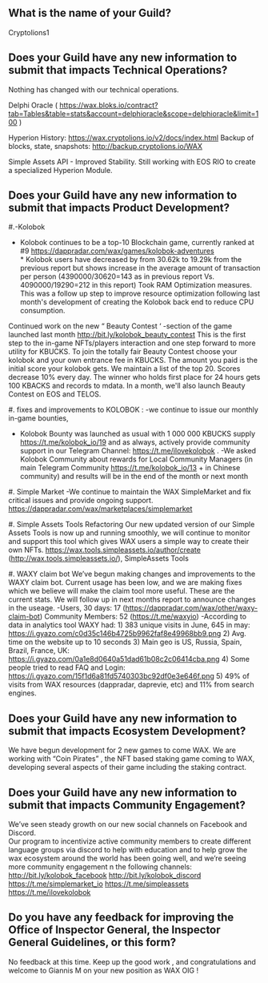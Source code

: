 ## What is the name of your Guild?

Cryptolions1

## Does your Guild have any new information to submit that impacts Technical Operations?

Nothing has changed with our technical operations. 
 
 
Delphi Oracle ( https://wax.bloks.io/contract?tab=Tables&table=stats&account=delphioracle&scope=delphioracle&limit=100 )

Hyperion History:  https://wax.cryptolions.io/v2/docs/index.html
Backup of blocks, state, snapshots: http://backup.cryptolions.io/WAX
 
Simple Assets API - Improved Stability.  Still working with EOS RIO to create a specialized Hyperion Module.


## Does your Guild have any new information to submit that impacts Product Development?

#.-Kolobok
 - Kolobok continues to be a top-10 Blockchain game, currently ranked at #9
https://dappradar.com/wax/games/kolobok-adventures  
                       * Kolobok users have decreased by from 30.62k to 19.29k from the previous report but                                                 shows increase in the average amount of transaction per person 
                     (4390000/30620=143 as in previous report Vs. 4090000/19290=212 in this report)
Took RAM Optimization measures. This was a follow up step to improve resource optimization following last month's development of creating the Kolobok back end to reduce CPU consumption.      
                                                                                                                                                                                                                                            
Continued work on the new “ Beauty Contest ‘ -section of the game launched last month 
http://bit.ly/kolobok_beauty_contest
This is the first step to the in-game NFTs/players interaction and one step forward to more utility for KBUCKS. To join the totally fair Beauty Contest choose your kolobok and your own entrance fee in KBUCKS. The amount you paid is the initial score your kolobok gets. We maintain a list of the top 20. Scores decrease 10% every day. The winner who holds first place for 24 hours gets 100 KBACKS and records to mdata. In a month, we'll also launch Beauty Contest on EOS and TELOS.
 
#.   fixes and improvements  to KOLOBOK  :
-we continue to issue our monthly in-game bounties, 
* Kolobok Bounty was launched as usual with 1 000 000 KBUCKS supply https://t.me/kolobok_io/19 
and as always, actively provide community support in our Telegram Channel: https://t.me/ilovekolobok . 
-We asked Kolobok Community about rewards for Local Community Managers (in main Telegram Community https://t.me/kolobok_io/13 + in Chinese community) and results will be in the end of the month or next month
 
 
#. Simple Market
-We continue to maintain the WAX SimpleMarket and fix critical issues and provide ongoing support.  
https://dappradar.com/wax/marketplaces/simplemarket
 
#. Simple Assets Tools Refactoring
  Our new updated version of our Simple Assets Tools is now up and running smoothly, we will continue to monitor and support this tool which gives WAX users a simple way to create their own NFTs.
https://wax.tools.simpleassets.io/author/create
(http://wax.tools.simpleassets.io/), 
SimpleAssets Tools
 
 
#. WAXY claim bot 
We’ve begun making changes and improvements to the WAXY claim bot. 
Current usage has been low, and we are making fixes which we believe will make the claim tool more useful.  These are the current stats. We will follow up in next months report to announce changes in the useage.
-Users, 30 days: 17 (https://dappradar.com/wax/other/waxy-claim-bot) Community Members: 52 (https://t.me/waxyio)
-According to data in analytics tool WAXY had: 1) 383 unique visits in June, 645 in may: https://i.gyazo.com/c0d35c146b4725b9962faf8e49968bb9.png 2) Avg. time on the website up to 10 seconds 3) Main geo is US, Russia, Spain, Brazil, France, UK: https://i.gyazo.com/0a1e8d0640a51dad61b08c2c06414cba.png 4) Some people tried to read FAQ and Login: https://i.gyazo.com/15f1d6a81fd5740303bc92df0e3e646f.png 5) 49% of visits from WAX resources (dappradar, daprevie, etc) and 11% from search engines.
 

## Does your Guild have any new information to submit that impacts Ecosystem Development?

We have begun development for 2 new games to come WAX.  We are working with “Coin Pirates” , the NFT based staking game coming to WAX, developing several aspects of their game including the staking contract.
 


## Does your Guild have any new information to submit that impacts Community Engagement?

We’ve seen steady growth on our new social channels on Facebook and Discord.  
Our program to incentivize active community members to create different language groups via discord to help with education and to help grow the wax ecosystem around the world has been going well, and we’re seeing more community engagement n the following channels:
http://bit.ly/kolobok_facebook
http://bit.ly/kolobok_discord
https://t.me/simplemarket_io
https://t.me/simpleassets
https://t.me/ilovekolobok


## Do you have any feedback for improving the Office of Inspector General, the Inspector General Guidelines, or this form?

No feedback at this time. Keep up the good work , and congratulations and welcome to Giannis M on  your new position as WAX OIG !
 

